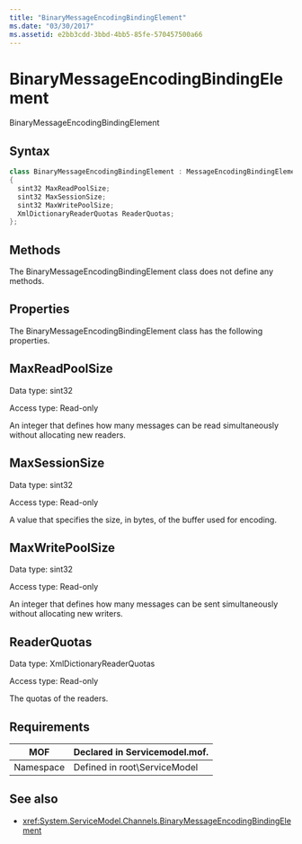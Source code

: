 ```yaml
---
title: "BinaryMessageEncodingBindingElement"
ms.date: "03/30/2017"
ms.assetid: e2bb3cdd-3bbd-4bb5-85fe-570457500a66
---
```

# BinaryMessageEncodingBindingElement
BinaryMessageEncodingBindingElement  
  
## Syntax  
  
```csharp  
class BinaryMessageEncodingBindingElement : MessageEncodingBindingElement  
{  
  sint32 MaxReadPoolSize;  
  sint32 MaxSessionSize;  
  sint32 MaxWritePoolSize;  
  XmlDictionaryReaderQuotas ReaderQuotas;  
};  
```  
  
## Methods  
 The BinaryMessageEncodingBindingElement class does not define any methods.  
  
## Properties  
 The BinaryMessageEncodingBindingElement class has the following properties.  
  
## MaxReadPoolSize  
 Data type: sint32  
  
 Access type: Read-only  
  
 An integer that defines how many messages can be read simultaneously without allocating new readers.  
  
## MaxSessionSize  
 Data type: sint32  
  
 Access type: Read-only  
  
 A value that specifies the size, in bytes, of the buffer used for encoding.  
  
## MaxWritePoolSize  
 Data type: sint32  
  
 Access type: Read-only  
  
 An integer that defines how many messages can be sent simultaneously without allocating new writers.  
  
## ReaderQuotas  
 Data type: XmlDictionaryReaderQuotas  
  
 Access type: Read-only  
  
 The quotas of the readers.  
  
## Requirements  
  
|MOF|Declared in Servicemodel.mof.|  
|---------|-----------------------------------|  
|Namespace|Defined in root\ServiceModel|  
  
## See also

- <xref:System.ServiceModel.Channels.BinaryMessageEncodingBindingElement>
